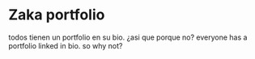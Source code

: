 # Zaka portfolio

todos tienen un portfolio en su bio. ¿asi que porque no?
everyone has a portfolio linked in bio. so why not?
